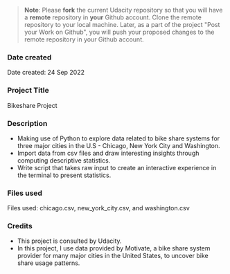 > **Note**: Please **fork** the current Udacity repository so that you will have a **remote** repository in **your** Github account. Clone the remote repository to your local machine. Later, as a part of the project "Post your Work on Github", you will push your proposed changes to the remote repository in your Github account.

### Date created

Date created: 24 Sep 2022

### Project Title

Bikeshare Project

### Description

- Making use of Python to explore data related to bike share systems for three major cities in the U.S - Chicago, New York City and Washington.
- Import data from csv files and draw interesting insights through computing descriptive statistics.
- Write script that takes raw input to create an interactive experience in the terminal to present statistics.

### Files used

Files used: chicago.csv, new_york_city.csv, and washington.csv

### Credits

- This project is consulted by Udacity.
- In this project, I use data provided by Motivate, a bike share system provider for many major cities in the United States, to uncover bike share usage patterns.
